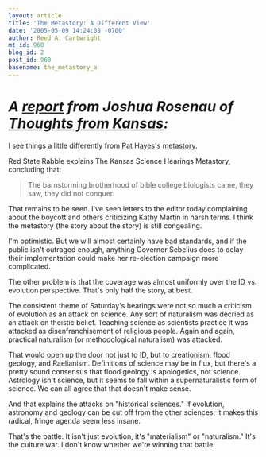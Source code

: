 ```yaml
---
layout: article
title: 'The Metastory: A Different View'
date: '2005-05-09 14:24:08 -0700'
author: Reed A. Cartwright
mt_id: 960
blog_id: 2
post_id: 960
basename: the_metastory_a
---
```

# _A [report](http://jgrr.blogspot.com/2005/05/metastory.html) from Joshua Rosenau of [Thoughts from Kansas](http://jgrr.blogspot.com/):_

I see things a little differently from [Pat Hayes's metastory](http://redstaterabble.blogspot.com/2005/05/kansas-science-hearings-metastory.html).

Red State Rabble explains The Kansas Science Hearings Metastory, concluding that:

> The barnstorming brotherhood of bible college biologists came, they saw, they did not conquer.

That remains to be seen.  I've seen letters to the editor today complaining about the boycott and others criticizing Kathy Martin in harsh terms.  I think the metastory (the story about the story) is still congealing.

I'm optimistic.  But we will almost certainly have bad standards, and if the public isn't outraged enough, anything Governor Sebelius does to delay their implementation could make her re-election campaign more complicated.

The other problem is that the coverage was almost uniformly over the ID vs. evolution perspective.  That's only half the story, at best.

The consistent theme of Saturday's hearings were not so much a criticism of evolution as an attack on science.  Any sort of naturalism was decried as an attack on theistic belief.  Teaching science as scientists practice it was attacked as disenfranchisement of religious people.  Again and again, practical naturalism (or methodological naturalism) was attacked.

That would open up the door not just to ID, but to creationism, flood geology, and Raelianism.  Definitions of science may be in flux, but there's a pretty sound consensus that flood geology is apologetics, not science.  Astrology isn't science, but it seems to fall within a supernaturalistic form of science.  We can all agree that that doesn't make sense.

And that explains the attacks on "historical sciences."  If evolution, astronomy and geology can be cut off from the other sciences, it makes this radical, fringe agenda seem less insane.

That's the battle.  It isn't just evolution, it's "materialism" or "naturalism."  It's the culture war.  I don't know whether we're winning that battle.
